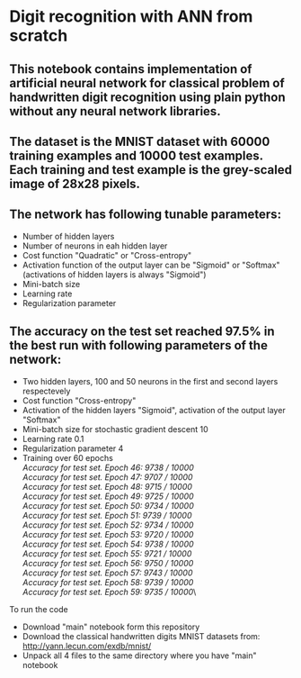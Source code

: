 # Digit recognition with ANN from scratch

## This notebook contains implementation of artificial neural network for classical problem of handwritten digit recognition using plain python without any neural network libraries.
## The dataset is the MNIST dataset with 60000 training examples and 10000 test examples. Each training and test example is the grey-scaled image of 28x28 pixels.
## The network has following tunable parameters:
* Number of hidden layers
* Number of neurons in eah hidden layer
* Cost function "Quadratic" or "Cross-entropy"
* Activation function of the output layer can be "Sigmoid" or "Softmax" (activations of hidden layers is always "Sigmoid")
* Mini-batch size
* Learning rate
* Regularization parameter
## The accuracy on the test set reached 97.5% in the best run with following parameters of the network:
* Two hidden layers, 100 and 50 neurons in the first and second layers respectevely
* Cost function "Cross-entropy"
* Activation of the hidden layers "Sigmoid", activation of the output layer "Softmax"
* Mini-batch size for stochastic gradient descent 10
* Learning rate 0.1
* Regularization parameter 4
* Training over 60 epochs\
*Accuracy for test set. Epoch 46: 9738 / 10000\
Accuracy for test set. Epoch 47: 9707 / 10000\
Accuracy for test set. Epoch 48: 9715 / 10000\
Accuracy for test set. Epoch 49: 9725 / 10000\
Accuracy for test set. Epoch 50: 9734 / 10000\
Accuracy for test set. Epoch 51: 9739 / 10000\
Accuracy for test set. Epoch 52: 9734 / 10000\
Accuracy for test set. Epoch 53: 9720 / 10000\
Accuracy for test set. Epoch 54: 9738 / 10000\
Accuracy for test set. Epoch 55: 9721 / 10000\
Accuracy for test set. Epoch 56: 9750 / 10000\
Accuracy for test set. Epoch 57: 9743 / 10000\
Accuracy for test set. Epoch 58: 9739 / 10000\
Accuracy for test set. Epoch 59: 9735 / 10000*\

To run the code
- Download "main" notebook form this repository
- Download the classical handwritten digits MNIST datasets from:
http://yann.lecun.com/exdb/mnist/
- Unpack all 4 files to the same directory where you have "main" notebook
